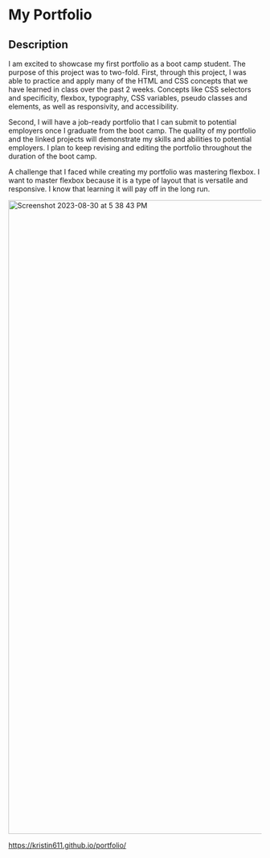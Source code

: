 # My Portfolio
## Description
I am excited to showcase my first portfolio as a boot camp student. 
The purpose of this project was to two-fold.
First, through this project, I was able to practice and apply many of the HTML and CSS concepts that we have learned in class over the past 2 weeks. Concepts like CSS selectors and specificity, flexbox, typography, CSS variables, pseudo classes and elements, as well as responsivity, and accessibility. 

Second, I will have a job-ready portfolio that I can submit to potential employers once I graduate from the boot camp. The quality of my portfolio and the linked projects will demonstrate my skills and abilities to potential employers. I plan to keep revising and editing the portfolio throughout the duration of the boot camp.

A challenge that I faced while creating my portfolio was mastering flexbox. I want to master flexbox because it is a type of layout that is versatile and responsive. I know that learning it will pay off in the long run. 


<img width="1261" alt="Screenshot 2023-08-30 at 5 38 43 PM" src="https://github.com/Kristin611/portfolio/assets/131815565/e6297320-0f3a-4822-9ad8-4581e0d1ff47">

https://kristin611.github.io/portfolio/